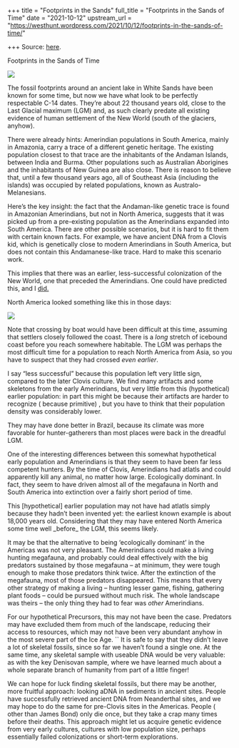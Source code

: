 +++
title = "Footprints in the Sands"
full_title = "Footprints in the Sands of Time"
date = "2021-10-12"
upstream_url = "https://westhunt.wordpress.com/2021/10/12/footprints-in-the-sands-of-time/"

+++
Source: [here](https://westhunt.wordpress.com/2021/10/12/footprints-in-the-sands-of-time/).

Footprints in the Sands of Time

![](https://westhunt.files.wordpress.com/2021/10/tularosa-footprints.jpg?w=780)

The fossil footprints around an ancient lake in White Sands have been
known for some time, but now we have what look to be perfectly
respectable C-14 dates. They’re about 22 thousand years old, close to
the Last Glacial maximum (LGM) and, as such clearly predate all existing
evidence of human settlement of the New World (south of the glaciers,
anyhow).

There were already hints: Amerindian populations in South America,
mainly in Amazonia, carry a trace of a different genetic heritage. The
existing population closest to that trace are the inhabitants of the
Andaman Islands, between India and Burma. Other populations such as
Australian Aborigines and the inhabitants of New Guinea are also close.
There is reason to believe that, until a few thousand years ago, all of
Southeast Asia (including the islands) was occupied by related
populations, known as Australo-Melanesians.

Here’s the key insight: the fact that the Andaman-like genetic trace is
found in Amazonian Amerindians, but not in North America, suggests that
it was picked up from a pre-existing population as the Amerindians
expanded into South America. There are other possible scenarios, but it
is hard to fit them with certain known facts. For example, we have
ancient DNA from a Clovis kid, which is genetically close to modern
Amerindians in South America, but does not contain this Andamanese-like
trace. Hard to make this scenario work.

This implies that there was an earlier, less-successful colonization of
the New World, one that preceded the Amerindians. One could have
predicted this, and I
[did.](https://westhunt.wordpress.com/2016/06/19/whos-on-first/)

North America looked something like this in those days:

![](https://westhunt.files.wordpress.com/2021/09/glacial-maximum-climate.gif?w=673)

Note that crossing by boat would have been difficult at this time,
assuming that settlers closely followed the coast. There is a *long*
stretch of icebound coast before you reach somewhere habitable. The LGM
was perhaps the most difficult time for a population to reach North
America from Asia, so you have to suspect that they had crossed *even
earlier*.

I say “less successful” because this population left very little sign,
compared to the later Clovis culture. We find many artifacts and some
skeletons from the early Amerindians, but very little from this
(hypothetical) earlier population: in part this might be because their
artifacts are harder to recognize ( because primitive) , but you have to
think that their population density was considerably lower.

They may have done better in Brazil, because its climate was more
favorable for hunter-gatherers than most places were back in the
dreadful LGM.

One of the interesting differences between this somewhat hypothetical
early population and Amerindians is that they seem to have been far less
competent hunters. By the time of Clovis, Amerindians had atlatls and
could apparently kill any animal, no matter how large. Ecologically
dominant. In fact, they seem to have driven almost all of the megafauna
in North and South America into extinction over a fairly short period of
time.

This \[hypothetical\] earlier population may not have had atlatls simply
because they hadn’t been invented yet: the earliest known example is
about 18,000 years old. Considering that they may have entered North
America some time well \_before\_ the LGM, this seems likely.

It may be that the alternative to being ‘ecologically dominant’ in the
Americas was not very pleasant. The Amerindians could make a living
hunting megafauna, and probably could deal effectively with the big
predators sustained by those megafauna – at minimum, they were tough
enough to make those predators think twice. After the extinction of the
megafauna, most of those predators disappeared. This means that every
other strategy of making a living – hunting lesser game, fishing,
gathering plant foods – could be pursued without much risk. The whole
landscape was theirs – the only thing they had to fear was *other*
Amerindians.

For our hypothetical Precursors, this may not have been the case.
Predators may have excluded them from much of the landscape, reducing
their access to resources, which may not have been very abundant anyhow
in the most severe part of the Ice Age.
``
It is safe to say that they didn’t leave a lot of skeletal fossils,
since so far we haven’t found a single one. At the same time, any
skeletal sample with useable DNA would be very valuable: as with the key
Denisovan sample, where we have learned much about a whole separate
branch of humanity from part of a little finger!

We can hope for luck finding skeletal fossils, but there may be another,
more fruitful approach: looking aDNA in sediments in ancient sites.
People have successfully retrieved ancient DNA from Neanderthal sites,
and we may hope to do the same for pre-Clovis sites in the Americas.
People ( other than James Bond) only die once, but they take a crap many
times before their deaths. This approach might let us acquire genetic
evidence from very early cultures, cultures with low population size,
perhaps essentially failed colonizations or short-term explorations.

